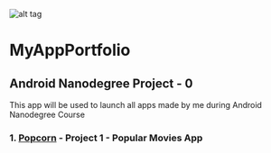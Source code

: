![alt tag](https://github.com/skyrohithigh/MyAppPortfolio/blob/master/app/src/main/res/mipmap-xxxhdpi/ic_launcher.png)
#  MyAppPortfolio
## Android Nanodegree Project - 0
This app will be used to launch all apps made by me during Android Nanodegree Course
### 1. [Popcorn](https://www.github.com/skyrohithigh/Popcorn) - Project 1 - Popular Movies App
